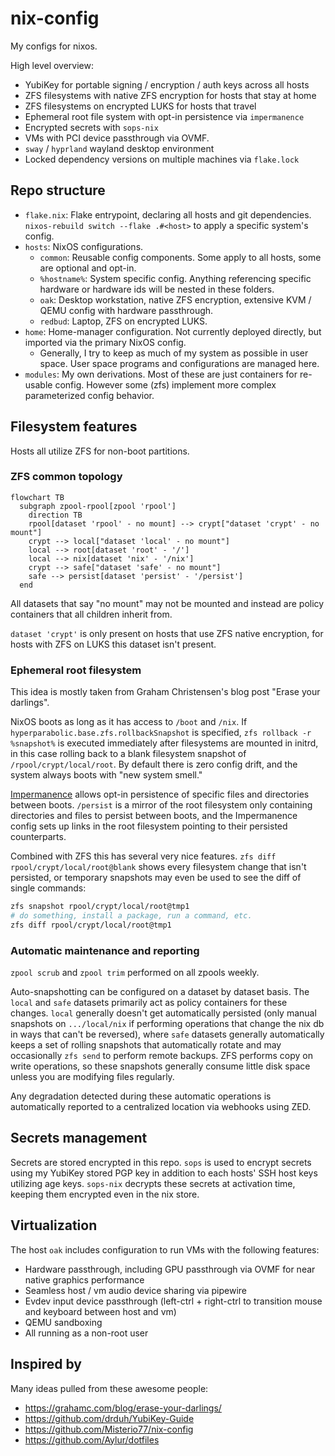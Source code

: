 # nix-config

My configs for nixos.

High level overview:

- YubiKey for portable signing / encryption / auth keys across all hosts
- ZFS filesystems with native ZFS encryption for hosts that stay at home
- ZFS filesystems on encrypted LUKS for hosts that travel
- Ephemeral root file system with opt-in persistence via `impermanence`
- Encrypted secrets with `sops-nix`
- VMs with PCI device passthrough via OVMF.
- `sway` / `hyprland` wayland desktop environment
- Locked dependency versions on multiple machines via `flake.lock`

## Repo structure

- `flake.nix`: Flake entrypoint, declaring all hosts and git dependencies. `nixos-rebuild switch --flake .#<host>` to apply a specific system's config.
- `hosts`: NixOS configurations.
  - `common`: Reusable config components.  Some apply to all hosts, some are optional and opt-in.
  - `%hostname%`: System specific config. Anything referencing specific hardware or hardware ids will be nested in these folders.
  - `oak`: Desktop workstation, native ZFS encryption, extensive KVM / QEMU config with hardware passthrough.
  - `redbud`: Laptop, ZFS on encrypted LUKS.
- `home`: Home-manager configuration. Not currently deployed directly, but imported via the primary NixOS config.
  - Generally, I try to keep as much of my system as possible in user space. User space programs and configurations are managed here.
- `modules`: My own derivations. Most of these are just containers for re-usable config. However some (zfs) implement more complex parameterized config behavior.

## Filesystem features

Hosts all utilize ZFS for non-boot partitions.

### ZFS common topology

```mermaid
flowchart TB
  subgraph zpool-rpool[zpool 'rpool']
    direction TB
    rpool[dataset 'rpool' - no mount] --> crypt["dataset 'crypt' - no mount"]
    crypt --> local["dataset 'local' - no mount"]
    local --> root[dataset 'root' - '/']
    local --> nix[dataset 'nix' - '/nix']
    crypt --> safe["dataset 'safe' - no mount"]
    safe --> persist[dataset 'persist' - '/persist']
  end
```

All datasets that say "no mount" may not be mounted and instead are policy containers that all children inherit from.

`dataset 'crypt'` is only present on hosts that use ZFS native encryption, for hosts with ZFS on LUKS this dataset isn't present.

### Ephemeral root filesystem

This idea is mostly taken from Graham Christensen's blog post "Erase your darlings".

NixOS boots as long as it has access to `/boot` and `/nix`. If `hyperparabolic.base.zfs.rollbackSnapshot` is specified, `zfs rollback -r %snapshot%` is executed immediately after filesystems are mounted in initrd, in this case rolling back to a blank filesystem snapshot of `/rpool/crypt/local/root`.  By default there is zero config drift, and the system always boots with "new system smell."

[Impermanence](https://nixos.wiki/wiki/Impermanence) allows opt-in persistence of specific files and directories between boots. `/persist` is a mirror of the root filesystem only containing directories and files to persist between boots, and the Impermanence config sets up links in the root filesystem pointing to their persisted counterparts.

Combined with ZFS this has several very nice features. `zfs diff rpool/crypt/local/root@blank` shows every filesystem change that isn't persisted, or temporary snapshots may even be used to see the diff of single commands:

```bash
zfs snapshot rpool/crypt/local/root@tmp1
# do something, install a package, run a command, etc.
zfs diff rpool/crypt/local/root@tmp1
```

### Automatic maintenance and reporting

`zpool scrub` and `zpool trim` performed on all zpools weekly.

Auto-snapshotting can be configured on a dataset by dataset basis. The `local` and `safe` datasets primarily act as policy containers for these changes. `local` generally doesn't get automatically persisted (only manual snapshots on `.../local/nix` if performing operations that change the nix db in ways that can't be reversed), where `safe` datasets generally automatically keeps a set of rolling snapshots that automatically rotate and may occasionally `zfs send` to perform remote backups. ZFS performs copy on write operations, so these snapshots generally consume little disk space unless you are modifying files regularly.

Any degradation detected during these automatic operations is automatically reported to a centralized location via webhooks using ZED.

## Secrets management

Secrets are stored encrypted in this repo. `sops` is used to encrypt secrets using my YubiKey stored PGP key in addition to each hosts' SSH host keys utilizing age keys. `sops-nix` decrypts these secrets at activation time, keeping them encrypted even in the nix store.

## Virtualization

The host `oak` includes configuration to run VMs with the following features:

- Hardware passthrough, including GPU passthrough via OVMF for near native graphics performance
- Seamless host / vm audio device sharing via pipewire
- Evdev input device passthrough (left-ctrl + right-ctrl to transition mouse and keyboard between host and vm)
- QEMU sandboxing
- All running as a non-root user

## Inspired by

Many ideas pulled from these awesome people:

- https://grahamc.com/blog/erase-your-darlings/
- https://github.com/drduh/YubiKey-Guide
- https://github.com/Misterio77/nix-config
- https://github.com/Aylur/dotfiles

